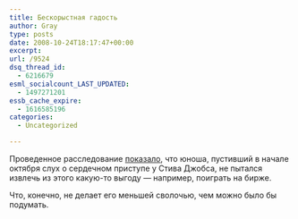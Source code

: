 ```yaml
---
title: Бескорыстная гадость
author: Gray
type: posts
date: 2008-10-24T18:17:47+00:00
excerpt:
url: /9524
dsq_thread_id:
  - 6216679
esml_socialcount_LAST_UPDATED:
  - 1497271201
essb_cache_expire:
  - 1616585196
categories:
  - Uncategorized

---
```








Проведенное расследование <a href="http://www.mercurynews.com/ci_10798625?nclick_check=1" target="_blank">показало</a>, что юноша, пустивший в начале октября слух о сердечном приступе у Стива Джобса, не пытался извлечь из этого какую-то выгоду &#8212; например, поиграть на бирже.

Что, конечно, не делает его меньшей сволочью, чем можно было бы подумать.